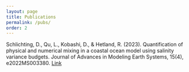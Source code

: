 ```yaml
---
layout: page
title: Publications
permalink: /pubs/
order: 2
---
```


Schlichting, D., Qu, L., Kobashi, D., & Hetland, R. (2023). Quantification of physical and numerical mixing in a coastal ocean model using salinity variance budgets. Journal of Advances in Modeling Earth Systems, 15(4), e2022MS003380. [Link](https://agupubs.onlinelibrary.wiley.com/doi/pdf/10.1029/2022MS003380)